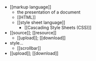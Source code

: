 - [[markup language]]
    - the presentation of a document
    - [[HTML]]
    - [[style sheet language]]
        - [[Cascading Style Sheets (CSS)]]
- [[source]]; [[resource]]
    - [[upload]]; [[download]]
- style...
    - [[scrollbar]]
- [[upload]]; [[download]]
